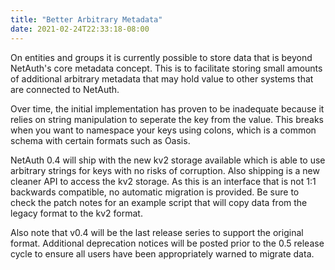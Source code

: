 ```yaml
---
title: "Better Arbitrary Metadata"
date: 2021-02-24T22:33:18-08:00
---
```


On entities and groups it is currently possible to store data that is
beyond NetAuth's core metadata concept.  This is to facilitate storing
small amounts of additional arbitrary metadata that may hold value to
other systems that are connected to NetAuth.

Over time, the initial implementation has proven to be inadequate
because it relies on string manipulation to seperate the key from the
value.  This breaks when you want to namespace your keys using colons,
which is a common schema with certain formats such as Oasis.

NetAuth 0.4 will ship with the new kv2 storage available which is able
to use arbitrary strings for keys with no risks of corruption.  Also
shipping is a new cleaner API to access the kv2 storage.  As this is
an interface that is not 1:1 backwards compatible, no automatic
migration is provided.  Be sure to check the patch notes for an
example script that will copy data from the legacy format to the kv2
format.

Also note that v0.4 will be the last release series to support the
original format.  Additional deprecation notices will be posted prior
to the 0.5 release cycle to ensure all users have been appropriately
warned to migrate data.

